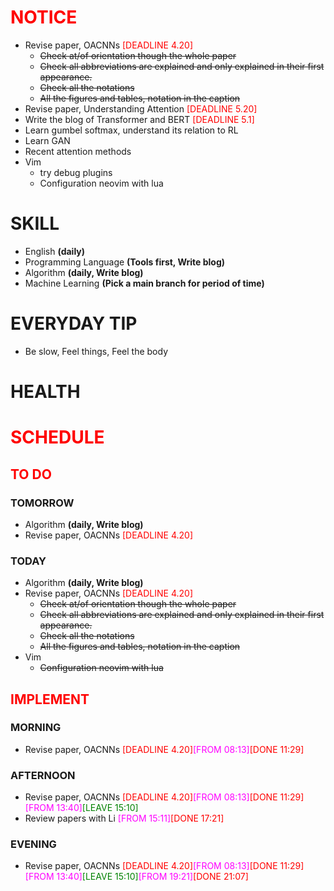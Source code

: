 # <font color=red>NOTICE</font>

- Revise paper, OACNNs <font color=red>[DEADLINE 4.20]</font>
  - <s><span>Check at/of orientation though the whole paper</span></s>
  - <s><span>Check all abbreviations are explained and only explained in their
    first appearance.</span></s>
  - <s><span>Check all the notations</span></s>
  - <s><span>All the figures and tables, notation in the caption</span></s>
- Revise paper, Understanding Attention <font color=red>[DEADLINE 5.20]</font>
- Write the blog of Transformer and BERT <font color=red>[DEADLINE 5.1]</font>
- Learn gumbel softmax, understand its relation to RL
- Learn GAN
- Recent attention methods
- Vim
  - try debug plugins
  - Configuration neovim with lua

# SKILL

- English **(daily)**
- Programming Language **(Tools first, Write blog)**
- Algorithm **(daily, Write blog)**
- Machine Learning **(Pick a main branch for period of time)**

# EVERYDAY TIP

- Be slow, Feel things, Feel the body

# HEALTH

# <font color=red>SCHEDULE</font>

## <font color=red>TO DO</font>

### TOMORROW

- Algorithm **(daily, Write blog)**
- Revise paper, OACNNs <font color=red>[DEADLINE 4.20]</font>

### TODAY

- Algorithm **(daily, Write blog)**
- Revise paper, OACNNs <font color=red>[DEADLINE 4.20]</font>
  - <s><span>Check at/of orientation though the whole paper</span></s>
  - <s><span>Check all abbreviations are explained and only explained in their
    first appearance.</span></s>
  - <s><span>Check all the notations</span></s>
  - <s><span>All the figures and tables, notation in the caption</span></s>
- Vim
  - <s><span>Configuration neovim with lua</span></s>

## <font color=red>IMPLEMENT</font>

### MORNING

- Revise paper, OACNNs <font color=red>[DEADLINE
  4.20]</font><font color=magenta>[FROM 08:13]</font><font color=red>[DONE
  11:29]</font>

### AFTERNOON

- Revise paper, OACNNs <font color=red>[DEADLINE
  4.20]</font><font color=magenta>[FROM 08:13]</font><font color=red>[DONE
  11:29]</font><font color=magenta>[FROM 13:40]</font><font color=green>[LEAVE
  15:10]</font>
- Review papers with Li <font color=magenta>[FROM
  15:11]</font><font color=red>[DONE 17:21]</font>

### EVENING

- Revise paper, OACNNs <font color=red>[DEADLINE
  4.20]</font><font color=magenta>[FROM 08:13]</font><font color=red>[DONE
  11:29]</font><font color=magenta>[FROM 13:40]</font><font color=green>[LEAVE
  15:10]</font><font color=magenta>[FROM 19:21]</font><font color=red>[DONE
  21:07]</font>

